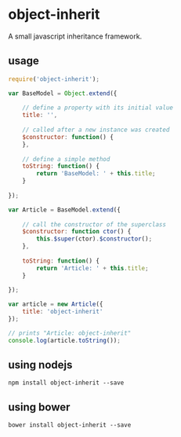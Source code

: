 # object-inherit

A small javascript inheritance framework.

## usage

```javascript
require('object-inherit');

var BaseModel = Object.extend({
    
    // define a property with its initial value
    title: '',
    
    // called after a new instance was created
    $constructor: function() {
    },
    
    // define a simple method
    toString: function() {
        return 'BaseModel: ' + this.title;
    }
    
});

var Article = BaseModel.extend({
    
    // call the constructor of the superclass
    $constructor: function ctor() {
        this.$super(ctor).$constructor();
    },
    
    toString: function() {
        return 'Article: ' + this.title;
    }
    
});

var article = new Article({
    title: 'object-inherit'
});

// prints "Article: object-inherit"
console.log(article.toString());
```

## using nodejs

```text
npm install object-inherit --save
```

## using bower

```text
bower install object-inherit --save
```
